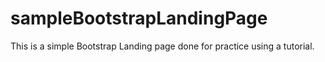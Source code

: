 # sampleBootstrapLandingPage

This is a simple Bootstrap Landing page done for practice using a tutorial.
